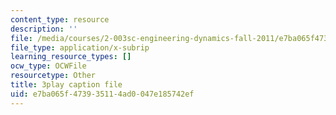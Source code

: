 ```yaml
---
content_type: resource
description: ''
file: /media/courses/2-003sc-engineering-dynamics-fall-2011/e7ba065f473935114ad0047e185742ef_ZNVvYg1FOPk.srt
file_type: application/x-subrip
learning_resource_types: []
ocw_type: OCWFile
resourcetype: Other
title: 3play caption file
uid: e7ba065f-4739-3511-4ad0-047e185742ef
---
```

